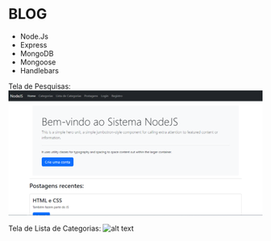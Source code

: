 # BLOG

* Node.Js
* Express
* MongoDB
* Mongoose
* Handlebars

Tela de Pesquisas:
![alt text](https://github.com/simeialves/blogapp/blob/main/Imagens%20do%20Sistema/Tela%20Inicial.png)



Tela de Lista de Categorias:
![alt text](https://github.com/simeialves/blogapp/blob/main/Imagens%20do%20Sistema/Categorias.png)
